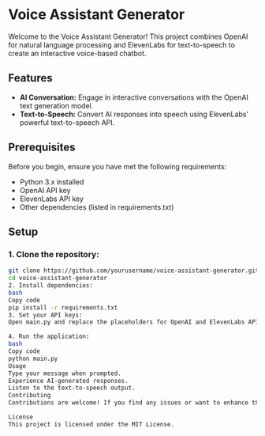 # Voice Assistant Generator

Welcome to the Voice Assistant Generator! This project combines OpenAI for natural language processing and ElevenLabs for text-to-speech to create an interactive voice-based chatbot.

## Features

- **AI Conversation:** Engage in interactive conversations with the OpenAI text generation model.
- **Text-to-Speech:** Convert AI responses into speech using ElevenLabs' powerful text-to-speech API.

## Prerequisites

Before you begin, ensure you have met the following requirements:

- Python 3.x installed
- OpenAI API key
- ElevenLabs API key
- Other dependencies (listed in requirements.txt)

## Setup

### 1. Clone the repository:
   ```bash
   git clone https://github.com/yourusername/voice-assistant-generator.git
   cd voice-assistant-generator
2. Install dependencies:
bash
Copy code
pip install -r requirements.txt
3. Set your API keys:
Open main.py and replace the placeholders for OpenAI and ElevenLabs API keys.

4. Run the application:
bash
Copy code
python main.py
Usage
Type your message when prompted.
Experience AI-generated responses.
Listen to the text-to-speech output.
Contributing
Contributions are welcome! If you find any issues or want to enhance the functionality, feel free to open an issue or submit a pull request.

License
This project is licensed under the MIT License.
